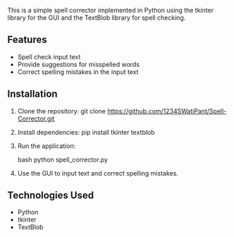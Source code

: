 This is a simple spell corrector implemented in Python using the tkinter library for the GUI and the TextBlob library for spell checking.

## Features

- Spell check input text
- Provide suggestions for misspelled words
- Correct spelling mistakes in the input text

## Installation

1. Clone the repository:
   git clone https://github.com/1234SWatiPant/Spell-Corrector.git
   

2. Install dependencies:
   pip install tkinter textblob
   

3. Run the application:

   bash
   python spell_corrector.py
   

4. Use the GUI to input text and correct spelling mistakes.

## Technologies Used

- Python
- tkinter
- TextBlob

